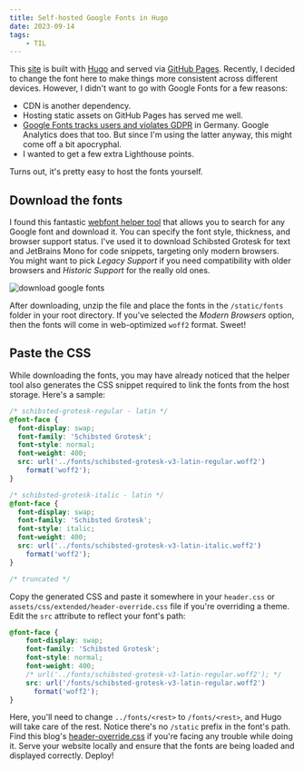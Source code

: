 ```yaml
---
title: Self-hosted Google Fonts in Hugo
date: 2023-09-14
tags:
    - TIL
---
```


This [site] is built with [Hugo] and served via [GitHub Pages]. Recently, I decided to
change the font here to make things more consistent across different devices. However, I
didn't want to go with Google Fonts for a few reasons:

- CDN is another dependency.
- Hosting static assets on GitHub Pages has served me well.
- [Google Fonts tracks users and violates GDPR] in Germany. Google Analytics does that too.
  But since I'm using the latter anyway, this might come off a bit apocryphal.
- I wanted to get a few extra Lighthouse points.

Turns out, it's pretty easy to host the fonts yourself.

## Download the fonts

I found this fantastic [webfont helper tool] that allows you to search for any Google font
and download it. You can specify the font style, thickness, and browser support status. I've
used it to download Schibsted Grotesk for text and JetBrains Mono for code snippets,
targeting only modern browsers. You might want to pick _Legacy Support_ if you need
compatibility with older browsers and _Historic Support_ for the really old ones.

![download google fonts][image_1]

After downloading, unzip the file and place the fonts in the `/static/fonts` folder in your
root directory. If you've selected the _Modern Browsers_ option, then the fonts will come in
web-optimized `woff2` format. Sweet!

## Paste the CSS

While downloading the fonts, you may have already noticed that the helper tool also
generates the CSS snippet required to link the fonts from the host storage. Here's a sample:

```css
/* schibsted-grotesk-regular - latin */
@font-face {
  font-display: swap;
  font-family: 'Schibsted Grotesk';
  font-style: normal;
  font-weight: 400;
  src: url('../fonts/schibsted-grotesk-v3-latin-regular.woff2')
    format('woff2');
}

/* schibsted-grotesk-italic - latin */
@font-face {
  font-display: swap;
  font-family: 'Schibsted Grotesk';
  font-style: italic;
  font-weight: 400;
  src: url('../fonts/schibsted-grotesk-v3-latin-italic.woff2')
    format('woff2');
}

/* truncated */
```

Copy the generated CSS and paste it somewhere in your `header.css` or
`assets/css/extended/header-override.css` file if you're overriding a theme. Edit the `src`
attribute to reflect your font's path:

```css
@font-face {
    font-display: swap;
    font-family: 'Schibsted Grotesk';
    font-style: normal;
    font-weight: 400;
    /* url('../fonts/schibsted-grotesk-v3-latin-regular.woff2'); */
    src: url('/fonts/schibsted-grotesk-v3-latin-regular.woff2')
      format('woff2');
}
```

Here, you'll need to change `../fonts/<rest>` to `/fonts/<rest>`, and Hugo will take care of
the rest. Notice there's no `/static` prefix in the font's path. Find this blog's
[header-override.css] if you're facing any trouble while doing it. Serve your website
locally and ensure that the fonts are being loaded and displayed correctly. Deploy!

<!-- References -->

<!-- prettier-ignore-start -->

[site]:
    https://github.com/rednafi/rednafi.com/

[hugo]:
    https://gohugo.io/

[gitHub pages]: https://pages.github.com/

[google fonts tracks users and violates GDPR]:
    https://rewis.io/urteile/urteil/lhm-20-01-2022-3-o-1749320/

[webfont helper tool]:
    https://gwfh.mranftl.com/fonts

<!-- this blog's header.css -->
[header-override.css]:
    https://github.com/rednafi/rednafi.com/blob/main/assets/css/extended/header-override.css

[image_1]:
    https://blob.rednafi.com/static/images/self_hosted_google_fonts_in_hugo/img_1.png

<!-- prettier-ignore-end -->
